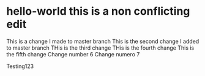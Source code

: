 hello-world  this is a non conflicting edit
===========
This is a change I made to master branch
This is the second change I added to master branch
THis is the third change
THis is the fourth change
This is the fifth change
Change number 6
Change numero 7

Testing123
